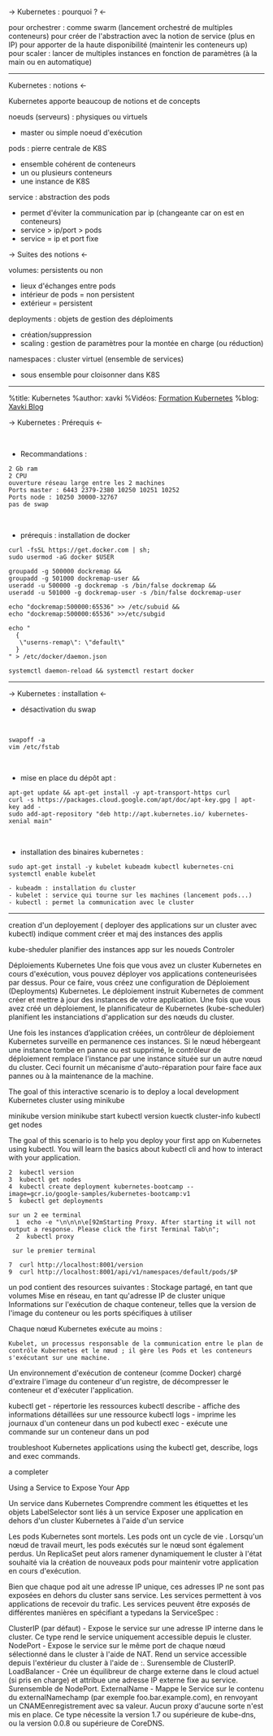 
-> Kubernetes : pourquoi ? <-


pour orchestrer : comme swarm (lancement orchestré de multiples conteneurs)
pour créer de l'abstraction avec la notion de service (plus en IP)
pour apporter de la haute disponibilité (maintenir les conteneurs up)
pour scaler : lancer de multiples instances en fonction de paramètres (à la main ou en automatique)

----------------
 Kubernetes : notions <-


Kubernetes apporte beaucoup de notions et de concepts

noeuds (serveurs) : physiques ou virtuels
- master ou simple noeud d'exécution

pods : pierre centrale de K8S
- ensemble cohérent de conteneurs
- un ou plusieurs conteneurs
- une instance de K8S

service : abstraction des pods
- permet d'éviter la communication par ip (changeante car on est en conteneurs)
- service > ip/port > pods
- service = ip et port fixe

-> Suites des notions <-

volumes: persistents ou non
- lieux d'échanges entre pods
- intérieur de pods = non persistent
- extérieur = persistent

deployments : objets de gestion des déploiments
- création/suppression
- scaling : gestion de paramètres pour la montée en charge (ou réduction)

namespaces : cluster virtuel (ensemble de services)
- sous ensemble pour cloisonner dans K8S

-----------------------
%title: Kubernetes 
%author: xavki
%Vidéos: [Formation Kubernetes](https://www.youtube.com/playlist?list=PLn6POgpklwWqfzaosSgX2XEKpse5VY2v5)
%blog: [Xavki Blog](https://xavki.blog)


-> Kubernetes : Prérequis <-


<br>

* Recommandations :

```
2 Gb ram
2 CPU
ouverture réseau large entre les 2 machines
Ports master : 6443 2379-2380 10250 10251 10252
Ports node : 10250 30000-32767
pas de swap
```

<br>

* prérequis : installation de docker

```
curl -fsSL https://get.docker.com | sh;
sudo usermod -aG docker $USER

groupadd -g 500000 dockremap && 
groupadd -g 501000 dockremap-user && 
useradd -u 500000 -g dockremap -s /bin/false dockremap && 
useradd -u 501000 -g dockremap-user -s /bin/false dockremap-user

echo "dockremap:500000:65536" >> /etc/subuid && 
echo "dockremap:500000:65536" >>/etc/subgid

echo "
  {
   \"userns-remap\": \"default\"
  }
" > /etc/docker/daemon.json

systemctl daemon-reload && systemctl restart docker

```

--------------------------------------------------------------------------------------------

-> Kubernetes : installation  <-

* désactivation du swap

<br>

```
swapoff -a
vim /etc/fstab
```

<br>

* mise en place du dépôt apt :

```
apt-get update && apt-get install -y apt-transport-https curl
curl -s https://packages.cloud.google.com/apt/doc/apt-key.gpg | apt-key add -
sudo add-apt-repository "deb http://apt.kubernetes.io/ kubernetes-xenial main"
```

<br>

* installation des binaires kubernetes :

```
sudo apt-get install -y kubelet kubeadm kubectl kubernetes-cni
systemctl enable kubelet
```

	- kubeadm : installation du cluster
	- kubelet : service qui tourne sur les machines (lancement pods...)
	- kubectl : permet la communication avec le cluster



---------------------------




creation d'un deployement ( deployer des applications sur un cluster avec kubectl)
  indique comment créer et maj des instances des applis
  
 kube-sheduler planifier des instances app sur les noueds
 Controler
 
 Déploiements Kubernetes
Une fois que vous avez un cluster Kubernetes en cours d'exécution, vous pouvez déployer vos applications conteneurisées par dessus. 
Pour ce faire, vous créez une configuration de Déploiement (Deployments) Kubernetes. 
Le déploiement instruit Kubernetes de comment créer et mettre à jour des instances de votre application. 
Une fois que vous avez créé un déploiement, le plannificateur de Kubernetes (kube-scheduler) planifient les instanciations d'application sur des nœuds du cluster.

Une fois les instances d’application créées, un contrôleur de déploiement Kubernetes surveille en permanence ces instances. 
Si le nœud hébergeant une instance tombe en panne ou est supprimé, le contrôleur de déploiement remplace l'instance par une instance située sur un autre nœud du cluster. 
Ceci fournit un mécanisme d'auto-réparation pour faire face aux pannes ou à la maintenance de la machine.


The goal of this interactive scenario is to deploy a local development Kubernetes cluster using minikube

minikube version
minikube start
kubectl version
kuectk cluster-info
kubectl get nodes



The goal of this scenario is to help you deploy your first app on Kubernetes using kubectl. You will learn the basics about kubectl cli and how to interact with your application.

    2  kubectl version
    3  kubectl get nodes
    4  kubectl create deployment kubernetes-bootcamp --image=gcr.io/google-samples/kubernetes-bootcamp:v1
    5  kubectl get deployments
    
    sur un 2 ee terminal
      1  echo -e "\n\n\n\e[92mStarting Proxy. After starting it will not output a response. Please click the first Terminal Tab\n"; 
      2  kubectl proxy

     sur le premier terminal
  
    7  curl http://localhost:8001/version
    9  curl http://localhost:8001/api/v1/namespaces/default/pods/$P
    
  un pod contient des resources suivantes :
   Stockage partagé, en tant que volumes
    Mise en réseau, en tant qu'adresse IP de cluster unique
    Informations sur l'exécution de chaque conteneur, telles que la version de l'image du conteneur ou les ports spécifiques à utiliser
    
  Chaque nœud Kubernetes exécute au moins :

    Kubelet, un processus responsable de la communication entre le plan de contrôle Kubernetes et le nœud ; il gère les Pods et les conteneurs s'exécutant sur une machine.
Un environnement d'exécution de conteneur (comme Docker) chargé d'extraire l'image du conteneur d'un registre, de décompresser le conteneur et d'exécuter l'application.

kubectl get - répertorie les ressources
kubectl describe - affiche des informations détaillées sur une ressource
kubectl logs - imprime les journaux d'un conteneur dans un pod
kubectl exec - exécute une commande sur un conteneur dans un pod 


 troubleshoot Kubernetes applications using the kubectl get, describe, logs and exec commands.
 
 a completer
 
 Using a Service to Expose Your App
 
Un service dans Kubernetes
Comprendre comment les étiquettes et les objets LabelSelector sont liés à un service
Exposer une application en dehors d'un cluster Kubernetes à l'aide d'un service

Les pods Kubernetes sont mortels. Les pods ont un cycle de vie . Lorsqu'un nœud de travail meurt, les pods exécutés sur le nœud sont également perdus.
Un ReplicaSet peut alors ramener dynamiquement le cluster à l'état souhaité via la création de nouveaux pods pour maintenir votre application en cours d'exécution.


Bien que chaque pod ait une adresse IP unique, ces adresses IP ne sont pas exposées en dehors du cluster sans service. Les services permettent à vos applications de recevoir du trafic. Les services peuvent être exposés de différentes manières en spécifiant a typedans la ServiceSpec :

ClusterIP (par défaut) - Expose le service sur une adresse IP interne dans le cluster. Ce type rend le service uniquement accessible depuis le cluster.
NodePort - Expose le service sur le même port de chaque nœud sélectionné dans le cluster à l'aide de NAT.
Rend un service accessible depuis l'extérieur du cluster à l'aide de <NodeIP>:<NodePort>. Surensemble de ClusterIP.
LoadBalancer - Crée un équilibreur de charge externe dans le cloud actuel (si pris en charge) et attribue une adresse IP externe fixe au service. 
	Surensemble de NodePort.
ExternalName - Mappe le Service sur le contenu du externalNamechamp (par exemple foo.bar.example.com), en renvoyant un CNAMEenregistrement avec sa valeur.
	Aucun proxy d'aucune sorte n'est mis en place. Ce type nécessite la version 1.7 ou supérieure de kube-dns, ou la version 0.0.8 ou supérieure de CoreDNS.
 
 
